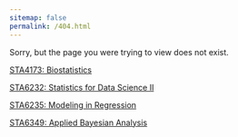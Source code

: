 ```yaml
---
sitemap: false
permalink: /404.html
---
```


Sorry, but the page you were trying to view does not exist.

[STA4173: Biostatistics](https://samanthaseals.github.io/STA4173)

[STA6232: Statistics for Data Science II](https://samanthaseals.github.io/STA6349)

[STA6235: Modeling in Regression](https://samanthaseals.github.io/STA6235)

[STA6349: Applied Bayesian Analysis](https://samanthaseals.github.io/STA6349)
